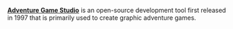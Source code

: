 [**Adventure Game Studio**](https://www.adventuregamestudio.co.uk/) is an open-source development tool first released in 1997 that is primarily used to create graphic adventure games.